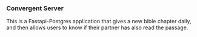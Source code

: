 ### Convergent Server

This is a Fastapi-Postgres application that gives a new bible chapter daily, and then allows users to know if their partner has also read the passage.
